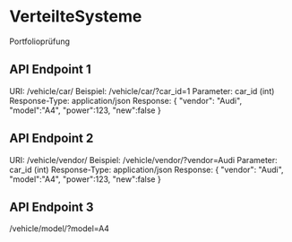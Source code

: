 # VerteilteSysteme
Portfolioprüfung

## API Endpoint 1

URI: /vehicle/car/
Beispiel: /vehicle/car/?car_id=1
Parameter: car_id (int)
Response-Type: application/json
Response:
{
  "vendor": "Audi",
  "model":"A4",
  "power":123,
  "new":false
}

## API Endpoint 2
URI: /vehicle/vendor/
Beispiel: /vehicle/vendor/?vendor=Audi
Parameter: car_id (int)
Response-Type: application/json
Response:
{
  "vendor": "Audi",
  "model":"A4",
  "power":123,
  "new":false
}

## API Endpoint 3
/vehicle/model/?model=A4
